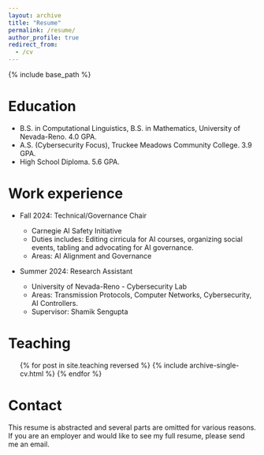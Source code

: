 ```yaml
---
layout: archive
title: "Resume"
permalink: /resume/
author_profile: true
redirect_from:
  - /cv
---
```


{% include base_path %}

Education
======
* B.S. in Computational Linguistics, B.S. in Mathematics, University of Nevada-Reno. 4.0 GPA.
* A.S. (Cybersecurity Focus), Truckee Meadows Community College. 3.9 GPA.
* High School Diploma. 5.6 GPA.

Work experience
======
* Fall 2024: Technical/Governance Chair
  * Carnegie AI Safety Initiative
  * Duties includes: Editing cirricula for AI courses, organizing social events, tabling and advocating for AI governance.
  * Areas: AI Alignment and Governance

* Summer 2024: Research Assistant
  * University of Nevada-Reno - Cybersecurity Lab
  * Areas: Transmission Protocols, Computer Networks, Cybersecurity, AI Controllers.
  * Supervisor: Shamik Sengupta
  
Teaching
======
  <ul>{% for post in site.teaching reversed %}
    {% include archive-single-cv.html %}
  {% endfor %}</ul>

Contact
=====
This resume is abstracted and several parts are omitted for various reasons. If you are an employer and would like to see my full resume, please send me an email.
